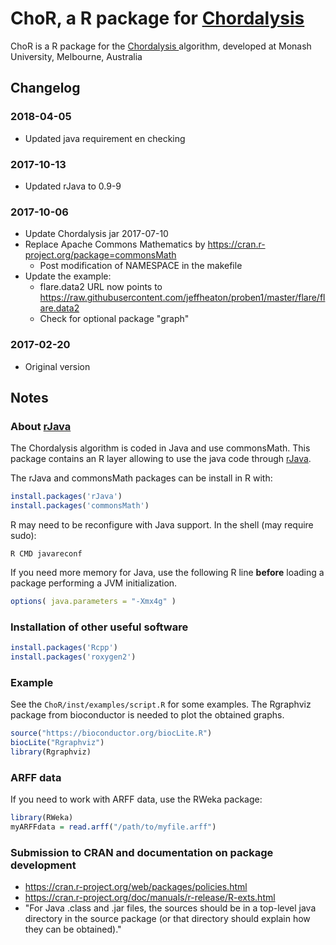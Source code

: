 # ChoR, a R package for [ Chordalysis ]( https://github.com/fpetitjean/Chordalysis )
ChoR is a R package for the [ Chordalysis ]( https://github.com/fpetitjean/Chordalysis ) algorithm,
developed at Monash University, Melbourne, Australia



## Changelog

### 2018-04-05
* Updated java requirement en checking

### 2017-10-13
* Updated rJava to 0.9-9

### 2017-10-06
* Update Chordalysis jar 2017-07-10
* Replace Apache Commons Mathematics by https://cran.r-project.org/package=commonsMath
    * Post modification of NAMESPACE in the makefile
* Update the example:
    * flare.data2 URL now points to https://raw.githubusercontent.com/jeffheaton/proben1/master/flare/flare.data2
    * Check for optional package "graph"

### 2017-02-20
* Original version



## Notes

### About [rJava](https://www.rforge.net/rJava/)
The Chordalysis algorithm is coded in Java and use commonsMath.
This package contains an R layer allowing to use the java code through [rJava](https://www.rforge.net/rJava/).

The rJava and commonsMath packages can be install in R with:
```R
install.packages('rJava')
install.packages('commonsMath')
```

R may need to be reconfigure with Java support. In the shell (may require sudo):
```shell
R CMD javareconf
```

If you need more memory for Java, use the following R line **before** loading a package performing a JVM initialization.
```R
options( java.parameters = "-Xmx4g" )
```

### Installation of other useful software
```R
install.packages('Rcpp')
install.packages('roxygen2')
```


### Example
See the `ChoR/inst/examples/script.R` for some examples.
The Rgraphviz package from bioconductor is needed to plot the obtained graphs.
```R
source("https://bioconductor.org/biocLite.R")
biocLite("Rgraphviz")
library(Rgraphviz)
```

### ARFF data
If you need to work with ARFF data, use the RWeka package:
```R
library(RWeka)
myARFFdata = read.arff("/path/to/myfile.arff")
```

### Submission to CRAN and documentation on package development
* https://cran.r-project.org/web/packages/policies.html
* https://cran.r-project.org/doc/manuals/r-release/R-exts.html
* "For Java .class and .jar files, the sources should be in a top-level java directory in the source package
  (or that directory should explain how they can be obtained)."

